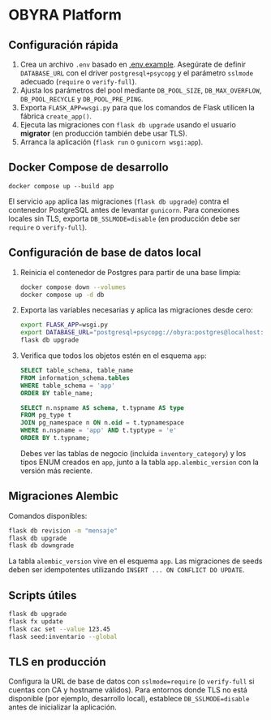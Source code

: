 # OBYRA Platform

## Configuración rápida

1. Crea un archivo `.env` basado en [.env.example](./.env.example). Asegúrate de definir `DATABASE_URL` con el driver `postgresql+psycopg` y el parámetro `sslmode` adecuado (`require` o `verify-full`).
2. Ajusta los parámetros del pool mediante `DB_POOL_SIZE`, `DB_MAX_OVERFLOW`, `DB_POOL_RECYCLE` y `DB_POOL_PRE_PING`.
3. Exporta `FLASK_APP=wsgi.py` para que los comandos de Flask utilicen la fábrica `create_app()`.
4. Ejecuta las migraciones con `flask db upgrade` usando el usuario **migrator** (en producción también debe usar TLS).
5. Arranca la aplicación (`flask run` o `gunicorn wsgi:app`).

## Docker Compose de desarrollo

```
docker compose up --build app
```

El servicio `app` aplica las migraciones (`flask db upgrade`) contra el contenedor PostgreSQL antes de levantar `gunicorn`. Para conexiones locales sin TLS, exporta `DB_SSLMODE=disable` (en producción debe ser `require` o `verify-full`).

## Configuración de base de datos local

1. Reinicia el contenedor de Postgres para partir de una base limpia:

   ```bash
   docker compose down --volumes
   docker compose up -d db
   ```

2. Exporta las variables necesarias y aplica las migraciones desde cero:

   ```bash
   export FLASK_APP=wsgi.py
   export DATABASE_URL="postgresql+psycopg://obyra:postgres@localhost:5432/obyra_dev?sslmode=disable"
   flask db upgrade
   ```

3. Verifica que todos los objetos estén en el esquema `app`:

   ```sql
   SELECT table_schema, table_name
   FROM information_schema.tables
   WHERE table_schema = 'app'
   ORDER BY table_name;

   SELECT n.nspname AS schema, t.typname AS type
   FROM pg_type t
   JOIN pg_namespace n ON n.oid = t.typnamespace
   WHERE n.nspname = 'app' AND t.typtype = 'e'
   ORDER BY t.typname;
   ```

   Debes ver las tablas de negocio (incluida `inventory_category`) y los tipos ENUM creados en `app`, junto a la tabla `app.alembic_version` con la versión más reciente.

## Migraciones Alembic

Comandos disponibles:

```bash
flask db revision -m "mensaje"
flask db upgrade
flask db downgrade
```

La tabla `alembic_version` vive en el esquema `app`. Las migraciones de seeds deben ser idempotentes utilizando `INSERT ... ON CONFLICT DO UPDATE`.

## Scripts útiles

```bash
flask db upgrade
flask fx update
flask cac set --value 123.45
flask seed:inventario --global
```

## TLS en producción

Configura la URL de base de datos con `sslmode=require` (o `verify-full` si cuentas con CA y hostname válidos). Para entornos donde TLS no está disponible (por ejemplo, desarrollo local), establece `DB_SSLMODE=disable` antes de inicializar la aplicación.
